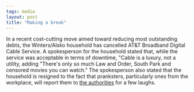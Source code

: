 ```yaml
---
tags: media
layout: post
title: "Making a break"
---
```




In a recent cost-cutting move aimed toward reducing most outstanding debts, the Winters/Alsko household has cancelled AT&T Broadband Digital Cable Service. A spokesperson for the household stated that, while the service was acceptable in terms of downtime, "Cable is a luxury, not a utility, adding "There's only so much Law and Order, South Park and censored movies you can watch." The spokesperson also stated that the household is resigned to the fact that pranksters, particularly ones from the workplace, will report them to <a href="http://www.cabletheft.com/">the authorities</a> for a few laughs.


